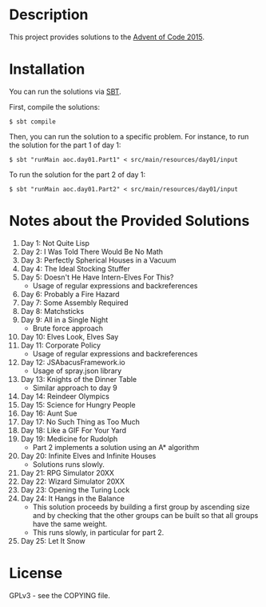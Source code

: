 # Description #
This project provides solutions to the [Advent of Code 2015](http://adventofcode.com).

# Installation #
You can run the solutions via [SBT](http://www.scala-sbt.org/).

First, compile the solutions:

	$ sbt compile

Then, you can  run the solution to a specific  problem. For instance, to
run the solution for the part 1 of day 1:

	$ sbt "runMain aoc.day01.Part1" < src/main/resources/day01/input
	
To run the solution for the part 2 of day 1:

	$ sbt "runMain aoc.day01.Part2" < src/main/resources/day01/input

# Notes about the Provided Solutions #
1. Day 1: Not Quite Lisp
1. Day 2: I Was Told There Would Be No Math
1. Day 3: Perfectly Spherical Houses in a Vacuum
1. Day 4: The Ideal Stocking Stuffer
1. Day 5: Doesn't He Have Intern-Elves For This?
   + Usage of regular expressions and backreferences
1. Day 6: Probably a Fire Hazard
1. Day 7: Some Assembly Required
1. Day 8: Matchsticks
1. Day 9: All in a Single Night
   + Brute force approach
1. Day 10: Elves Look, Elves Say
1. Day 11: Corporate Policy
   + Usage of regular expressions and backreferences
1. Day 12: JSAbacusFramework.io
   + Usage of spray.json library
1. Day 13: Knights of the Dinner Table
   + Similar approach to day 9
1. Day 14: Reindeer Olympics
1. Day 15: Science for Hungry People
1. Day 16: Aunt Sue
1. Day 17: No Such Thing as Too Much
1. Day 18: Like a GIF For Your Yard
1. Day 19: Medicine for Rudolph
   + Part 2 implements a solution using an A* algorithm
1. Day 20: Infinite Elves and Infinite Houses
   + Solutions runs slowly.
1. Day 21: RPG Simulator 20XX
1. Day 22: Wizard Simulator 20XX
1. Day 23: Opening the Turing Lock
1. Day 24: It Hangs in the Balance
   + This solution proceeds by building a first group by ascending size and
     by checking that the other groups can be built so that all groups have
     the same weight.
   + This runs slowly, in particular for part 2.
1. Day 25: Let It Snow 

# License #
GPLv3 - see the COPYING file.

